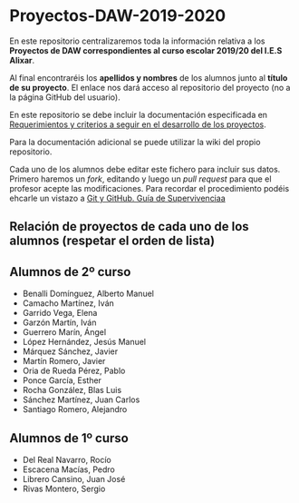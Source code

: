 # Proyectos-DAW-2019-2020

En este repositorio centralizaremos toda la información relativa a los **Proyectos de DAW correspondientes al curso escolar 2019/20 del I.E.S Alixar**.

Al final encontraréis los **apellidos y nombres** de los alumnos junto al **título de su proyecto**. El enlace nos dará acceso al repositorio del proyecto (no a la página GitHub del usuario).

En este repositorio se debe incluir la documentación especificada en [Requerimientos y criterios a seguir en el desarrollo de los proyectos](https://github.com/mcondet/Proyectos-DAW-2019-2020/wiki/Criterios-comunes-para-todos-los-proyectos).

Para la documentación adicional se puede utilizar la wiki del propio repositorio.

Cada uno de los alumnos debe editar este fichero para incluir sus datos. Primero haremos un *fork*, editando y luego un *pull request* para que el profesor acepte las modificaciones. Para recordar el procedimiento podéis ehcarle un vistazo a [Git y GitHub. Guía de Supervivenciaa](https://leanpub.com/gitygithub)


## Relación de proyectos de cada uno de los alumnos (respetar el orden de lista)

## Alumnos de 2º curso
- Benalli Domínguez, Alberto Manuel
- Camacho Martínez, Iván
- Garrido Vega, Elena
- Garzón Martín, Iván
- Guerrero Marín, Ángel
- López Hernández, Jesús Manuel
- Márquez Sánchez, Javier
- Martín Romero, Javier
- Oria de Rueda Pérez, Pablo
- Ponce García, Esther
- Rocha González, Blas Luis
- Sánchez Martínez, Juan Carlos
- Santiago Romero, Alejandro
## Alumnos de 1º curso
- Del Real Navarro, Rocío
- Escacena Macías, Pedro
- Librero Cansino, Juan José
- Rivas Montero, Sergio
